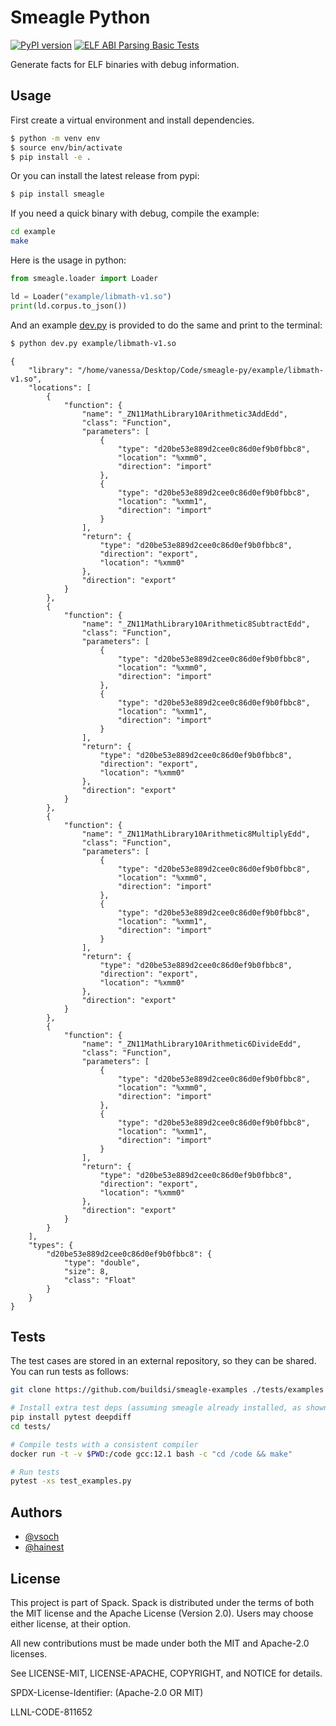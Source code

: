 # Smeagle Python

[![PyPI version](https://badge.fury.io/py/smeagle.svg)](https://badge.fury.io/py/smeagle)
[![ELF ABI Parsing Basic Tests](https://github.com/buildsi/smeagle-py/actions/workflows/basic-tests.yaml/badge.svg)](https://github.com/buildsi/smeagle-py/actions/workflows/basic-tests.yaml)

Generate facts for ELF binaries with debug information.

## Usage

First create a virtual environment and install dependencies.

```bash
$ python -m venv env
$ source env/bin/activate
$ pip install -e .
```

Or you can install the latest release from pypi:

```bash
$ pip install smeagle
```

If you need a quick binary with debug, compile the example:

```bash
cd example
make
```

Here is the usage in python:

```python
from smeagle.loader import Loader

ld = Loader("example/libmath-v1.so")
print(ld.corpus.to_json())
```

And an example [dev.py](dev.py) is provided to do the same and print to the terminal:

```bash
$ python dev.py example/libmath-v1.so
```
```
{
    "library": "/home/vanessa/Desktop/Code/smeagle-py/example/libmath-v1.so",
    "locations": [
        {
            "function": {
                "name": "_ZN11MathLibrary10Arithmetic3AddEdd",
                "class": "Function",
                "parameters": [
                    {
                        "type": "d20be53e889d2cee0c86d0ef9b0fbbc8",
                        "location": "%xmm0",
                        "direction": "import"
                    },
                    {
                        "type": "d20be53e889d2cee0c86d0ef9b0fbbc8",
                        "location": "%xmm1",
                        "direction": "import"
                    }
                ],
                "return": {
                    "type": "d20be53e889d2cee0c86d0ef9b0fbbc8",
                    "direction": "export",
                    "location": "%xmm0"
                },
                "direction": "export"
            }
        },
        {
            "function": {
                "name": "_ZN11MathLibrary10Arithmetic8SubtractEdd",
                "class": "Function",
                "parameters": [
                    {
                        "type": "d20be53e889d2cee0c86d0ef9b0fbbc8",
                        "location": "%xmm0",
                        "direction": "import"
                    },
                    {
                        "type": "d20be53e889d2cee0c86d0ef9b0fbbc8",
                        "location": "%xmm1",
                        "direction": "import"
                    }
                ],
                "return": {
                    "type": "d20be53e889d2cee0c86d0ef9b0fbbc8",
                    "direction": "export",
                    "location": "%xmm0"
                },
                "direction": "export"
            }
        },
        {
            "function": {
                "name": "_ZN11MathLibrary10Arithmetic8MultiplyEdd",
                "class": "Function",
                "parameters": [
                    {
                        "type": "d20be53e889d2cee0c86d0ef9b0fbbc8",
                        "location": "%xmm0",
                        "direction": "import"
                    },
                    {
                        "type": "d20be53e889d2cee0c86d0ef9b0fbbc8",
                        "location": "%xmm1",
                        "direction": "import"
                    }
                ],
                "return": {
                    "type": "d20be53e889d2cee0c86d0ef9b0fbbc8",
                    "direction": "export",
                    "location": "%xmm0"
                },
                "direction": "export"
            }
        },
        {
            "function": {
                "name": "_ZN11MathLibrary10Arithmetic6DivideEdd",
                "class": "Function",
                "parameters": [
                    {
                        "type": "d20be53e889d2cee0c86d0ef9b0fbbc8",
                        "location": "%xmm0",
                        "direction": "import"
                    },
                    {
                        "type": "d20be53e889d2cee0c86d0ef9b0fbbc8",
                        "location": "%xmm1",
                        "direction": "import"
                    }
                ],
                "return": {
                    "type": "d20be53e889d2cee0c86d0ef9b0fbbc8",
                    "direction": "export",
                    "location": "%xmm0"
                },
                "direction": "export"
            }
        }
    ],
    "types": {
        "d20be53e889d2cee0c86d0ef9b0fbbc8": {
            "type": "double",
            "size": 8,
            "class": "Float"
        }
    }
}
```

## Tests

The test cases are stored in an external repository, so they can be shared. You can
run tests as follows:

```bash
git clone https://github.com/buildsi/smeagle-examples ./tests/examples

# Install extra test deps (assuming smeagle already installed, as shown above)
pip install pytest deepdiff
cd tests/

# Compile tests with a consistent compiler
docker run -t -v $PWD:/code gcc:12.1 bash -c "cd /code && make"

# Run tests
pytest -xs test_examples.py
```

## Authors

 - [@vsoch](https://github.com/vsoch)
 - [@hainest](https://github.com/hainest)

## License

This project is part of Spack. Spack is distributed under the terms of both the MIT license and the Apache License (Version 2.0). Users may choose either license, at their option.

All new contributions must be made under both the MIT and Apache-2.0 licenses.

See LICENSE-MIT, LICENSE-APACHE, COPYRIGHT, and NOTICE for details.

SPDX-License-Identifier: (Apache-2.0 OR MIT)

LLNL-CODE-811652
